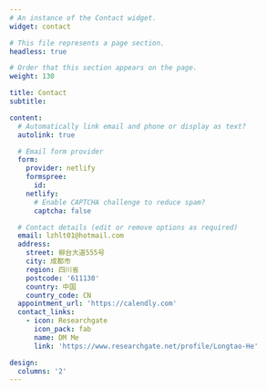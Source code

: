 ```yaml
---
# An instance of the Contact widget.
widget: contact

# This file represents a page section.
headless: true

# Order that this section appears on the page.
weight: 130

title: Contact
subtitle:

content:
  # Automatically link email and phone or display as text?
  autolink: true

  # Email form provider
  form:
    provider: netlify
    formspree:
      id:
    netlify:
      # Enable CAPTCHA challenge to reduce spam?
      captcha: false

  # Contact details (edit or remove options as required)
  email: lzhlt01@hotmail.com
  address:
    street: 柳台大道555号
    city: 成都市
    region: 四川省
    postcode: '611130'
    country: 中国
    country_code: CN
  appointment_url: 'https://calendly.com'
  contact_links:
    - icon: Researchgate
      icon_pack: fab
      name: DM Me
      link: 'https://www.researchgate.net/profile/Longtao-He'

design:
  columns: '2'
---
```

